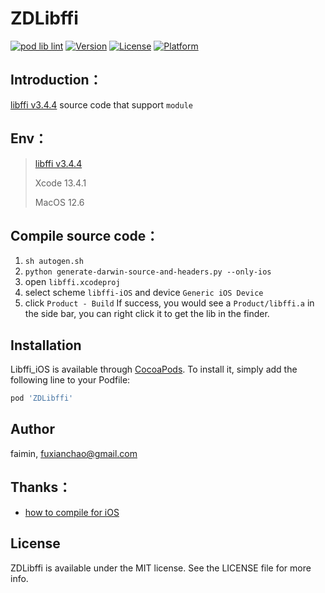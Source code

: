 # ZDLibffi

[![pod lib lint](https://github.com/faimin/ZDLibffi/actions/workflows/podliblint.yml/badge.svg)](https://github.com/faimin/ZDLibffi/actions/workflows/podliblint.yml)
[![Version](https://img.shields.io/cocoapods/v/ZDLibffi.svg?style=flat)](https://cocoapods.org/pods/ZDLibffi)
[![License](https://img.shields.io/cocoapods/l/ZDLibffi.svg?style=flat)](https://cocoapods.org/pods/ZDLibffi)
[![Platform](https://img.shields.io/cocoapods/p/ZDLibffi.svg?style=flat)](https://cocoapods.org/pods/ZDLibffi)


## Introduction：

[libffi v3.4.4](https://github.com/libffi/libffi/releases/tag/v3.4.4) source code that support `module`

## Env：

> [libffi v3.4.4](https://github.com/libffi/libffi/releases/tag/v3.4.4) 
>
> Xcode 13.4.1 
>
> MacOS 12.6

## Compile source code：

1. `sh autogen.sh`
2. `python generate-darwin-source-and-headers.py --only-ios`
3. open `libffi.xcodeproj`
4. select scheme `libffi-iOS` and device `Generic iOS Device`
4. click `Product - Build`
If success, you would see a `Product/libffi.a` in the side bar, you can right click it to get the lib in the finder.

## Installation

Libffi_iOS is available through [CocoaPods](https://cocoapods.org). To install
it, simply add the following line to your Podfile:

```ruby
pod 'ZDLibffi'
```

## Author

faimin, fuxianchao@gmail.com

## Thanks：

- [how to compile for iOS](https://github.com/libffi/libffi/issues/510#issuecomment-654689416)

## License

ZDLibffi is available under the MIT license. See the LICENSE file for more info.
